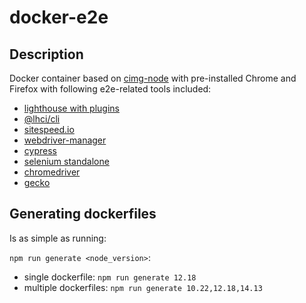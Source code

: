 # docker-e2e

## Description

Docker container based on [cimg-node](https://github.com/CircleCI-Public/cimg-node) with pre-installed Chrome and Firefox with following e2e-related tools included:

* [lighthouse with plugins](https://www.npmjs.com/package/lighthouse)
* [@lhci/cli](https://www.npmjs.com/package/@lhci/cli)
* [sitespeed.io](https://www.npmjs.com/package/sitespeed.io)
* [webdriver-manager](https://www.npmjs.com/package/webdriver-manager)
* [cypress](https://www.npmjs.com/package/cypress)
* [selenium standalone](https://www.selenium.dev/downloads/)
* [chromedriver](https://chromedriver.chromium.org/downloads)
* [gecko](https://github.com/mozilla/geckodriver/releases)

## Generating dockerfiles

Is as simple as running:

`npm run generate <node_version>`:

* single dockerfile: `npm run generate 12.18`
* multiple dockerfiles: `npm run generate 10.22,12.18,14.13`
